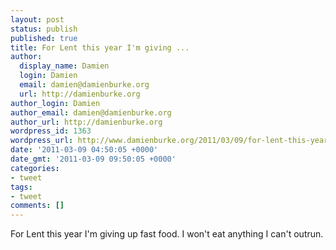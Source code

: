 ```yaml
---
layout: post
status: publish
published: true
title: For Lent this year I'm giving ...
author:
  display_name: Damien
  login: Damien
  email: damien@damienburke.org
  url: http://damienburke.org
author_login: Damien
author_email: damien@damienburke.org
author_url: http://damienburke.org
wordpress_id: 1363
wordpress_url: http://www.damienburke.org/2011/03/09/for-lent-this-year-im-giving-4/
date: '2011-03-09 04:50:05 +0000'
date_gmt: '2011-03-09 09:50:05 +0000'
categories:
- tweet
tags:
- tweet
comments: []
---
```

<p>For Lent this year I'm giving up fast food. I won't eat anything I can't outrun.</p>
